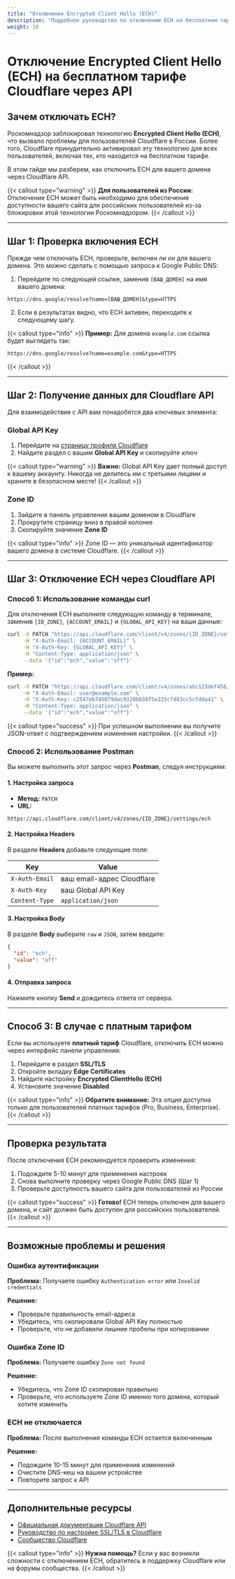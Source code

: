 ```yaml
---
title: "Отключение Encrypted Client Hello (ECH)"
description: "Подробное руководство по отключению ECH на бесплатном тарифе CloudFlare через API"
weight: 10
---
```


# Отключение Encrypted Client Hello (ECH) на бесплатном тарифе Cloudflare через API

## Зачем отключать ECH?

Роскомнадзор заблокировал технологию **Encrypted Client Hello (ECH)**, что вызвало проблемы для пользователей Cloudflare в России. Более того, Cloudflare принудительно активировал эту технологию для всех пользователей, включая тех, кто находится на бесплатном тарифе. 

В этом гайде мы разберем, как отключить ECH для вашего домена через Cloudflare API.

{{< callout type="warning" >}}
**Для пользователей из России:** Отключение ECH может быть необходимо для обеспечения доступности вашего сайта для российских пользователей из-за блокировки этой технологии Роскомнадзором.
{{< /callout >}}

---

## Шаг 1: Проверка включения ECH

Прежде чем отключать ECH, проверьте, включен ли он для вашего домена. Это можно сделать с помощью запроса к Google Public DNS:

1. Перейдите по следующей ссылке, заменив `[ВАШ_ДОМЕН]` на имя вашего домена:

```url
https://dns.google/resolve?name=[ВАШ_ДОМЕН]&type=HTTPS
```

2. Если в результатах видно, что ECH активен, переходите к следующему шагу.

{{< callout type="info" >}}
**Пример:** Для домена `example.com` ссылка будет выглядеть так:
```
https://dns.google/resolve?name=example.com&type=HTTPS
```
{{< /callout >}}

---

## Шаг 2: Получение данных для Cloudflare API

Для взаимодействия с API вам понадобятся два ключевых элемента:

### Global API Key

1. Перейдите на [страницу профиля Cloudflare](https://dash.cloudflare.com/profile/api-tokens)
2. Найдите раздел с вашим **Global API Key** и скопируйте ключ

{{< callout type="warning" >}}
**Важно:** Global API Key дает полный доступ к вашему аккаунту. Никогда не делитесь им с третьими лицами и храните в безопасном месте!
{{< /callout >}}

### Zone ID

1. Зайдите в панель управления вашим доменом в Cloudflare
2. Прокрутите страницу вниз в правой колонке
3. Скопируйте значение **Zone ID**

{{< callout type="info" >}}
Zone ID — это уникальный идентификатор вашего домена в системе Cloudflare.
{{< /callout >}}

---

## Шаг 3: Отключение ECH через Cloudflare API

### Способ 1: Использование команды curl

Для отключения ECH выполните следующую команду в терминале, заменив `{ID_ZONE}`, `{ACCOUNT_EMAIL}` и `{GLOBAL_API_KEY}` на ваши данные:

```bash
curl -X PATCH "https://api.cloudflare.com/client/v4/zones/{ID_ZONE}/settings/ech" \
     -H "X-Auth-Email: {ACCOUNT_EMAIL}" \
     -H "X-Auth-Key: {GLOBAL_API_KEY}" \
     -H "Content-Type: application/json" \
     --data '{"id":"ech","value":"off"}'
```

**Пример:**
```bash
curl -X PATCH "https://api.cloudflare.com/client/v4/zones/abc123def456/settings/ech" \
     -H "X-Auth-Email: user@example.com" \
     -H "X-Auth-Key: c2547eb745079dac9320b638f5e225cf483cc5cfdda41" \
     -H "Content-Type: application/json" \
     --data '{"id":"ech","value":"off"}'
```

{{< callout type="success" >}}
При успешном выполнении вы получите JSON-ответ с подтверждением изменения настройки.
{{< /callout >}}

### Способ 2: Использование Postman

Вы можете выполнить этот запрос через **Postman**, следуя инструкциям:

#### 1. Настройка запроса

- **Метод:** `PATCH`
- **URL:**
```
https://api.cloudflare.com/client/v4/zones/{ID_ZONE}/settings/ech
```

#### 2. Настройка Headers

В разделе **Headers** добавьте следующие поля:

| Key | Value |
|-----|-------|
| `X-Auth-Email` | ваш email-адрес Cloudflare |
| `X-Auth-Key` | ваш Global API Key |
| `Content-Type` | `application/json` |

#### 3. Настройка Body

В разделе **Body** выберите `raw` и `JSON`, затем введите:

```json
{
  "id": "ech",
  "value": "off"
}
```

#### 4. Отправка запроса

Нажмите кнопку **Send** и дождитесь ответа от сервера.

---

## Способ 3: В случае с платным тарифом

Если вы используете **платный тариф** Cloudflare, отключить ECH можно через интерфейс панели управления:

1. Перейдите в раздел **SSL/TLS**
2. Откройте вкладку **Edge Certificates**
3. Найдите настройку **Encrypted ClientHello (ECH)**
4. Установите значение **Disabled**

{{< callout type="info" >}}
**Обратите внимание:** Эта опция доступна только для пользователей платных тарифов (Pro, Business, Enterprise).
{{< /callout >}}

---

## Проверка результата

После отключения ECH рекомендуется проверить изменения:

1. Подождите 5-10 минут для применения настроек
2. Снова выполните проверку через Google Public DNS (Шаг 1)
3. Проверьте доступность вашего сайта для пользователей из России

{{< callout type="success" >}}
**Готово!** ECH теперь отключен для вашего домена, и сайт должен быть доступен для российских пользователей.
{{< /callout >}}

---

## Возможные проблемы и решения

### Ошибка аутентификации

**Проблема:** Получаете ошибку `Authentication error` или `Invalid credentials`

**Решение:**
- Проверьте правильность email-адреса
- Убедитесь, что скопировали Global API Key полностью
- Проверьте, что не добавили лишние пробелы при копировании

### Ошибка Zone ID

**Проблема:** Получаете ошибку `Zone not found`

**Решение:**
- Убедитесь, что Zone ID скопирован правильно
- Проверьте, что используете Zone ID именно того домена, который хотите изменить

### ECH не отключается

**Проблема:** После выполнения команды ECH остается включенным

**Решение:**
- Подождите 10-15 минут для применения изменений
- Очистите DNS-кеш на вашем устройстве
- Повторите запрос к API

---

## Дополнительные ресурсы

- [Официальная документация Cloudflare API](https://api.cloudflare.com/)
- [Руководство по настройке SSL/TLS в Cloudflare](https://developers.cloudflare.com/ssl/)
- [Сообщество Cloudflare](https://community.cloudflare.com/)

{{< callout type="info" >}}
**Нужна помощь?** Если у вас возникли сложности с отключением ECH, обратитесь в поддержку Cloudflare или на форумы сообщества.
{{< /callout >}}
